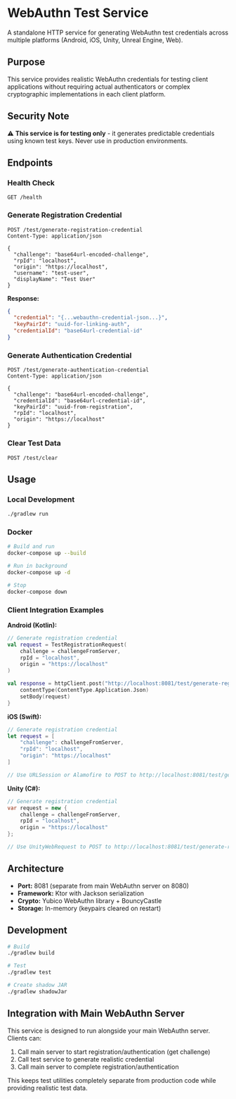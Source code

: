 # WebAuthn Test Service

A standalone HTTP service for generating WebAuthn test credentials across multiple platforms (Android, iOS, Unity, Unreal Engine, Web).

## Purpose

This service provides realistic WebAuthn credentials for testing client applications without requiring actual authenticators or complex cryptographic implementations in each client platform.

## Security Note

⚠️ **This service is for testing only** - it generates predictable credentials using known test keys. Never use in production environments.

## Endpoints

### Health Check
```
GET /health
```

### Generate Registration Credential
```
POST /test/generate-registration-credential
Content-Type: application/json

{
  "challenge": "base64url-encoded-challenge",
  "rpId": "localhost",
  "origin": "https://localhost",
  "username": "test-user",
  "displayName": "Test User"
}
```

**Response:**
```json
{
  "credential": "{...webauthn-credential-json...}",
  "keyPairId": "uuid-for-linking-auth",
  "credentialId": "base64url-credential-id"
}
```

### Generate Authentication Credential
```
POST /test/generate-authentication-credential
Content-Type: application/json

{
  "challenge": "base64url-encoded-challenge",
  "credentialId": "base64url-credential-id",
  "keyPairId": "uuid-from-registration",
  "rpId": "localhost",
  "origin": "https://localhost"
}
```

### Clear Test Data
```
POST /test/clear
```

## Usage

### Local Development
```bash
./gradlew run
```

### Docker
```bash
# Build and run
docker-compose up --build

# Run in background
docker-compose up -d

# Stop
docker-compose down
```

### Client Integration Examples

**Android (Kotlin):**
```kotlin
// Generate registration credential
val request = TestRegistrationRequest(
    challenge = challengeFromServer,
    rpId = "localhost",
    origin = "https://localhost"
)

val response = httpClient.post("http://localhost:8081/test/generate-registration-credential") {
    contentType(ContentType.Application.Json)
    setBody(request)
}
```

**iOS (Swift):**
```swift
// Generate registration credential
let request = [
    "challenge": challengeFromServer,
    "rpId": "localhost",
    "origin": "https://localhost"
]

// Use URLSession or Alamofire to POST to http://localhost:8081/test/generate-registration-credential
```

**Unity (C#):**
```csharp
// Generate registration credential
var request = new {
    challenge = challengeFromServer,
    rpId = "localhost", 
    origin = "https://localhost"
};

// Use UnityWebRequest to POST to http://localhost:8081/test/generate-registration-credential
```

## Architecture

- **Port:** 8081 (separate from main WebAuthn server on 8080)
- **Framework:** Ktor with Jackson serialization
- **Crypto:** Yubico WebAuthn library + BouncyCastle
- **Storage:** In-memory (keypairs cleared on restart)

## Development

```bash
# Build
./gradlew build

# Test
./gradlew test

# Create shadow JAR
./gradlew shadowJar
```

## Integration with Main WebAuthn Server

This service is designed to run alongside your main WebAuthn server. Clients can:

1. Call main server to start registration/authentication (get challenge)
2. Call test service to generate realistic credential 
3. Call main server to complete registration/authentication

This keeps test utilities completely separate from production code while providing realistic test data.